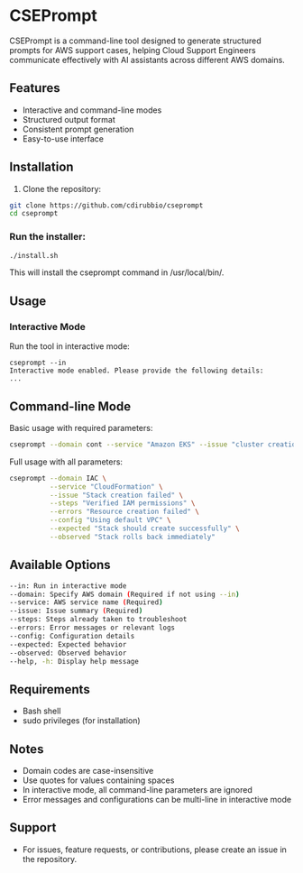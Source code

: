 
# CSEPrompt

CSEPrompt is a command-line tool designed to generate structured prompts for AWS support cases, helping Cloud Support Engineers communicate effectively with AI assistants across different AWS domains.

## Features
- Interactive and command-line modes
- Structured output format
- Consistent prompt generation
- Easy-to-use interface

## Installation

1. Clone the repository:
```bash
git clone https://github.com/cdirubbio/cseprompt
cd cseprompt
```

### Run the installer:
```bash
./install.sh
```
    

    
This will install the cseprompt command in /usr/local/bin/.

## Usage
### Interactive Mode
Run the tool in interactive mode:

```    
cseprompt --in
Interactive mode enabled. Please provide the following details:
...
```
    

  
## Command-line Mode
Basic usage with required parameters:
```bash
cseprompt --domain cont --service "Amazon EKS" --issue "cluster creation failing"
```

    
Full usage with all parameters:
```bash
cseprompt --domain IAC \
          --service "CloudFormation" \
          --issue "Stack creation failed" \
          --steps "Verified IAM permissions" \
          --errors "Resource creation failed" \
          --config "Using default VPC" \
          --expected "Stack should create successfully" \
          --observed "Stack rolls back immediately"
```
    

    
## Available Options
```bash
--in: Run in interactive mode
--domain: Specify AWS domain (Required if not using --in)
--service: AWS service name (Required)
--issue: Issue summary (Required)
--steps: Steps already taken to troubleshoot
--errors: Error messages or relevant logs
--config: Configuration details
--expected: Expected behavior
--observed: Observed behavior
--help, -h: Display help message
```

## Requirements
- Bash shell
- sudo privileges (for installation)
## Notes
- Domain codes are case-insensitive
- Use quotes for values containing spaces
- In interactive mode, all command-line parameters are ignored
- Error messages and configurations can be multi-line in interactive mode
## Support
- For issues, feature requests, or contributions, please create an issue in the repository.
